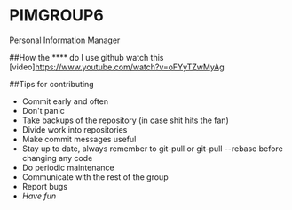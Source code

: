 # PIMGROUP6
Personal Information Manager

##How the **** do I use github
watch this [video]https://www.youtube.com/watch?v=oFYyTZwMyAg

##Tips for contributing
- Commit early and often
- Don't panic
- Take backups of the repository (in case shit hits the fan)
- Divide work into repositories
- Make commit messages useful
- Stay up to date, always remember to git-pull or git-pull --rebase before
    changing any code
- Do periodic maintenance
- Communicate with the rest of the group
- Report bugs
- *Have fun*

